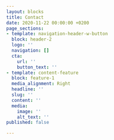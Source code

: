 ```yaml
---
layout: blocks
title: Contact
date: 2020-11-22 00:00:00 +0200
page_sections:
- template: navigation-header-w-button
  block: header-2
  logo: ''
  navigation: []
  cta:
    url: ''
    button_text: ''
- template: content-feature
  block: feature-1
  media_alignment: Right
  headline: ''
  slug: ''
  content: ''
  media:
    image: ''
    alt_text: ''
published: false

---
```

